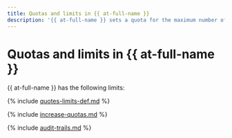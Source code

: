 ```yaml
---
title: Quotas and limits in {{ at-full-name }}
description: '{{ at-full-name }} sets a quota for the maximum number of trails per cloud. For more information about the service restrictions, read this article.'
---
```


# Quotas and limits in {{ at-full-name }}

{{ at-full-name }} has the following limits:

{% include [quotes-limits-def.md](../../_includes/quotes-limits-def.md) %}

{% include [increase-quotas.md](../../_includes/increase-quotas.md) %}

{% include [audit-trails.md](../../_includes/audit-trails-limits.md) %}
